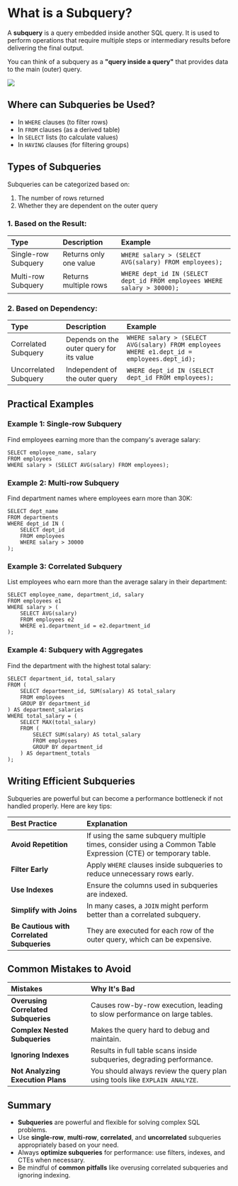 # What is a Subquery?
A **subquery** is a query embedded inside another SQL query.
It is used to perform operations that require multiple steps or intermediary results before delivering the final output.

You can think of a subquery as a **"query inside a query"** that provides data to the main (outer) query.

[![](https://markdown-videos-api.jorgenkh.no/youtube/kvPMeXoykAU)](https://youtu.be/kvPMeXoykAU)

## Where can Subqueries be Used?
- In `WHERE` clauses (to filter rows)
- In `FROM` clauses (as a derived table)
- In `SELECT` lists (to calculate values)
- In `HAVING` clauses (for filtering groups)

## Types of Subqueries
Subqueries can be categorized based on:
1. The number of rows returned
2. Whether they are dependent on the outer query

### 1. Based on the Result:

| Type | Description | Example |
|:----|:------------|:--------|
| Single-row Subquery | Returns only one value | `WHERE salary > (SELECT AVG(salary) FROM employees);` |
| Multi-row Subquery | Returns multiple rows | `WHERE dept_id IN (SELECT dept_id FROM employees WHERE salary > 30000);` |

### 2. Based on Dependency:

| Type | Description | Example |
|:----|:------------|:--------|
| Correlated Subquery | Depends on the outer query for its value | `WHERE salary > (SELECT AVG(salary) FROM employees WHERE e1.dept_id = employees.dept_id);` |
| Uncorrelated Subquery | Independent of the outer query | `WHERE dept_id IN (SELECT dept_id FROM employees);` |

## Practical Examples

### Example 1: Single-row Subquery
Find employees earning more than the company's average salary:

```
SELECT employee_name, salary
FROM employees
WHERE salary > (SELECT AVG(salary) FROM employees);
```

### Example 2: Multi-row Subquery
Find department names where employees earn more than 30K:

```
SELECT dept_name
FROM departments
WHERE dept_id IN (
    SELECT dept_id
    FROM employees
    WHERE salary > 30000
);
```

### Example 3: Correlated Subquery
List employees who earn more than the average salary in their department:

```
SELECT employee_name, department_id, salary
FROM employees e1
WHERE salary > (
    SELECT AVG(salary)
    FROM employees e2
    WHERE e1.department_id = e2.department_id
);
```

### Example 4: Subquery with Aggregates
Find the department with the highest total salary:

```
SELECT department_id, total_salary
FROM (
    SELECT department_id, SUM(salary) AS total_salary
    FROM employees
    GROUP BY department_id
) AS department_salaries
WHERE total_salary = (
    SELECT MAX(total_salary)
    FROM (
        SELECT SUM(salary) AS total_salary
        FROM employees
        GROUP BY department_id
    ) AS department_totals
);
```

## Writing Efficient Subqueries

Subqueries are powerful but can become a performance bottleneck if not handled properly. Here are key tips:

| Best Practice | Explanation |
|:-------------|:------------|
| **Avoid Repetition** | If using the same subquery multiple times, consider using a Common Table Expression (CTE) or temporary table. |
| **Filter Early** | Apply `WHERE` clauses inside subqueries to reduce unnecessary rows early. |
| **Use Indexes** | Ensure the columns used in subqueries are indexed. |
| **Simplify with Joins** | In many cases, a `JOIN` might perform better than a correlated subquery. |
| **Be Cautious with Correlated Subqueries** | They are executed for each row of the outer query, which can be expensive. |

## Common Mistakes to Avoid

| Mistakes | Why It's Bad |
|:-------|:-------------|
| **Overusing Correlated Subqueries** | Causes row-by-row execution, leading to slow performance on large tables. |
| **Complex Nested Subqueries** | Makes the query hard to debug and maintain. |
| **Ignoring Indexes** | Results in full table scans inside subqueries, degrading performance. |
| **Not Analyzing Execution Plans** | You should always review the query plan using tools like `EXPLAIN ANALYZE`. |

## Summary
* **Subqueries** are powerful and flexible for solving complex SQL problems.
* Use **single-row**, **multi-row**, **correlated**, and **uncorrelated** subqueries appropriately based on your need.
* Always **optimize subqueries** for performance: use filters, indexes, and CTEs when necessary.
* Be mindful of **common pitfalls** like overusing correlated subqueries and ignoring indexing.